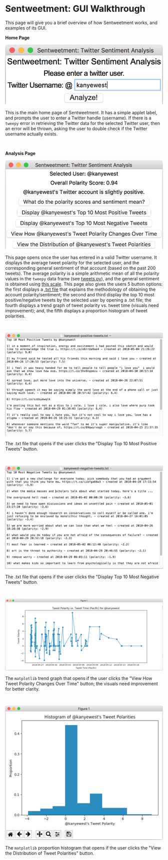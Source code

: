 # Sentweetment: GUI Walkthrough

This page will give you a brief overview of how Sentweetment works, and examples of its GUI.

**Home Page**

![](images/mainpage.png)

This is the main home page of Sentweetment. It has a simple applet label, and prompts the user to enter a Twitter handle (username). If there is a ``tweepy`` error in retrieving the Twitter data for the selected Twitter user, then an error will be thrown, asking the user to double check if the Twitter username actually exists.

<br/>

**Analysis Page**

![](images/analysispage.png)

This page opens once the user has entered in a valid Twitter username. It displays the average tweet polarity for the selected user, and the corresponding general sentiment of that account (based on the past 200 tweets). The average polarity is a simple arithmetic mean of all the polarity values in the ``tweepy`` data frame (see [tweets.py](../tweets.py)), and the general sentiment is obtained using [this scale](../analysis.py). This page also gives the users 5 button options: the first displays a [.txt file](../data/help.txt) that explains the methodology of obtaining the account polarity/sentiment; the second and third display the top 10 most positive/negative tweets by the selected user by opening a .txt file; the fourth displays a trend graph of tweet polarity vs. tweet time (visuals need improvement); and, the fifth displays a proportion histogram of tweet polarities.

<br/>

![](images/postweets.png)

The .txt file that opens if the user clicks the "Display Top 10 Most Positive Tweets" button.

<br/>

![](images/negtweets.png)

The .txt file that opens if the user clicks the "Display Top 10 Most Negative Tweets" button.

<br/>

![](images/trendgraph.png)

The ``matplotlib`` trend graph that opens if the user clicks the "View How Tweet Polarity Changes Over Time" button; the visuals need improvement for better clarity.

<br/>

![](images/histogram.png)

The ``matplotlib`` proportion histogram that opens if the user clicks the "View the Distribution of Tweet Polarities" button.
